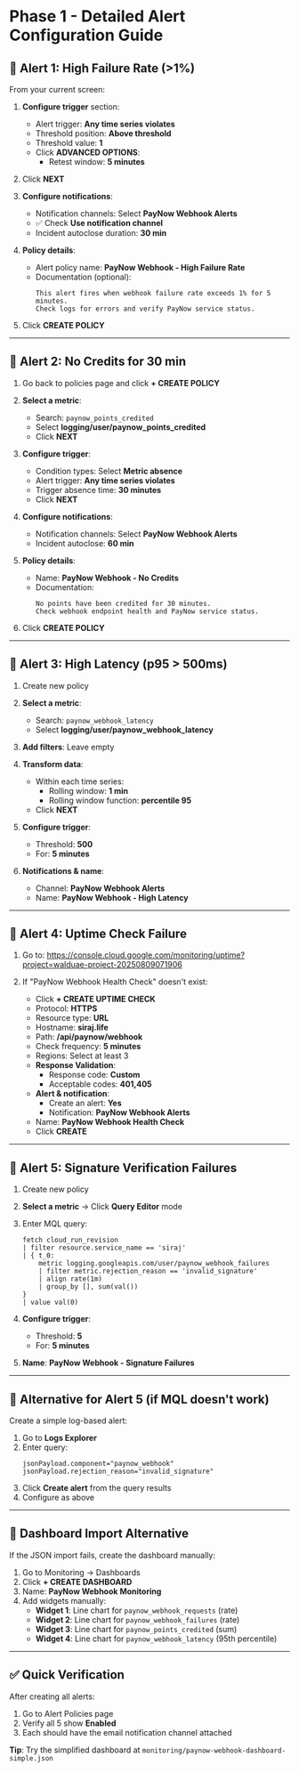 # Phase 1 - Detailed Alert Configuration Guide

## 🚨 Alert 1: High Failure Rate (>1%)

From your current screen:

1. **Configure trigger** section:
   - Alert trigger: **Any time series violates**
   - Threshold position: **Above threshold**
   - Threshold value: **1** 
   - Click **ADVANCED OPTIONS**:
     - Retest window: **5 minutes**

2. Click **NEXT**

3. **Configure notifications**:
   - Notification channels: Select **PayNow Webhook Alerts**
   - ✅ Check **Use notification channel**
   - Incident autoclose duration: **30 min**

4. **Policy details**:
   - Alert policy name: **PayNow Webhook - High Failure Rate**
   - Documentation (optional):
     ```
     This alert fires when webhook failure rate exceeds 1% for 5 minutes.
     Check logs for errors and verify PayNow service status.
     ```

5. Click **CREATE POLICY**

---

## 🚨 Alert 2: No Credits for 30 min

1. Go back to policies page and click **+ CREATE POLICY**

2. **Select a metric**:
   - Search: `paynow_points_credited`
   - Select **logging/user/paynow_points_credited**
   - Click **NEXT**

3. **Configure trigger**:
   - Condition types: Select **Metric absence**
   - Alert trigger: **Any time series violates**
   - Trigger absence time: **30 minutes**
   - Click **NEXT**

4. **Configure notifications**:
   - Notification channels: Select **PayNow Webhook Alerts**
   - Incident autoclose: **60 min**

5. **Policy details**:
   - Name: **PayNow Webhook - No Credits**
   - Documentation:
     ```
     No points have been credited for 30 minutes.
     Check webhook endpoint health and PayNow service status.
     ```

6. Click **CREATE POLICY**

---

## 🚨 Alert 3: High Latency (p95 > 500ms)

1. Create new policy

2. **Select a metric**:
   - Search: `paynow_webhook_latency`
   - Select **logging/user/paynow_webhook_latency**

3. **Add filters**: Leave empty

4. **Transform data**:
   - Within each time series:
     - Rolling window: **1 min**
     - Rolling window function: **percentile 95**
   - Click **NEXT**

5. **Configure trigger**:
   - Threshold: **500**
   - For: **5 minutes**

6. **Notifications & name**:
   - Channel: **PayNow Webhook Alerts**
   - Name: **PayNow Webhook - High Latency**

---

## 🚨 Alert 4: Uptime Check Failure

1. Go to: https://console.cloud.google.com/monitoring/uptime?project=walduae-project-20250809071906

2. If "PayNow Webhook Health Check" doesn't exist:
   - Click **+ CREATE UPTIME CHECK**
   - Protocol: **HTTPS**
   - Resource type: **URL**
   - Hostname: **siraj.life**
   - Path: **/api/paynow/webhook**
   - Check frequency: **5 minutes**
   - Regions: Select at least 3
   - **Response Validation**:
     - Response code: **Custom**
     - Acceptable codes: **401,405**
   - **Alert & notification**:
     - Create an alert: **Yes**
     - Notification: **PayNow Webhook Alerts**
   - Name: **PayNow Webhook Health Check**
   - Click **CREATE**

---

## 🚨 Alert 5: Signature Verification Failures

1. Create new policy

2. **Select a metric** → Click **Query Editor** mode

3. Enter MQL query:
   ```
   fetch cloud_run_revision
   | filter resource.service_name == 'siraj'
   | { t_0:
       metric logging.googleapis.com/user/paynow_webhook_failures
       | filter metric.rejection_reason == 'invalid_signature'
       | align rate(1m)
       | group_by [], sum(val())
   }
   | value val(0)
   ```

4. **Configure trigger**:
   - Threshold: **5**
   - For: **5 minutes**

5. **Name**: **PayNow Webhook - Signature Failures**

---

## 📝 Alternative for Alert 5 (if MQL doesn't work)

Create a simple log-based alert:

1. Go to **Logs Explorer**
2. Enter query:
   ```
   jsonPayload.component="paynow_webhook" 
   jsonPayload.rejection_reason="invalid_signature"
   ```
3. Click **Create alert** from the query results
4. Configure as above

---

## 🎯 Dashboard Import Alternative

If the JSON import fails, create the dashboard manually:

1. Go to Monitoring → Dashboards
2. Click **+ CREATE DASHBOARD**
3. Name: **PayNow Webhook Monitoring**
4. Add widgets manually:
   - **Widget 1**: Line chart for `paynow_webhook_requests` (rate)
   - **Widget 2**: Line chart for `paynow_webhook_failures` (rate)
   - **Widget 3**: Line chart for `paynow_points_credited` (sum)
   - **Widget 4**: Line chart for `paynow_webhook_latency` (95th percentile)

---

## ✅ Quick Verification

After creating all alerts:
1. Go to Alert Policies page
2. Verify all 5 show **Enabled**
3. Each should have the email notification channel attached

**Tip**: Try the simplified dashboard at `monitoring/paynow-webhook-dashboard-simple.json`
